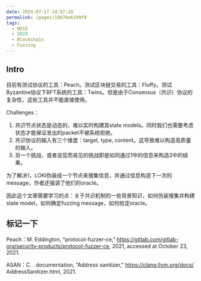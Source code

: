 ```yaml
---
date: 2024-07-17 14:57:28
permalink: /pages/1967be6399f9
tags: 
  - NDSS
  - 2023
  - Blockchain
  - Fuzzing
---
```


## Intro

目前有测试协议的工具：Peach。测试区块链交易的工具：Fluffy。测试Byzantine协议下BFT系统的工具：Twins。但是由于Consensus（共识）协议的复杂性，这些工具并不能直接使用。

Challenges：

1. 共识节点状态是动态的，难以实时构建其state models。同时我们也需要考虑状态才能保证发出的packet不被系统拒绝。
2. 共识协议的输入有三个维度：target, type, content。这导致难以构造高质量的输入。
3. 另一个挑战，或者说显而易见的挑战即是如同通过1中的信息来构造2中的结果。

为了解决1，LOKI伪装成一个节点来搜集信息，并通过信息构造下一次的message，作者还强调了他们的oracle。

因此这个文章需要学习的点：关于共识机制的一些背景知识，如何伪装搜集并构建state model，如何确定fuzzing message，如何给定oracle。

## 标记一下

Peach：M. Eddington, “protocol-fuzzer-ce,” <https://gitlab.com/gitlab-org/security-products/protocol-fuzzer-ce>, 2021, accessed at October 23, 2021.

ASAN：C. . documentation, “Address sanitizer,” https://clang.llvm.org/docs/ AddressSanitizer.html, 2021.
